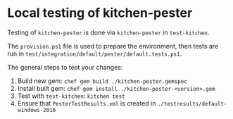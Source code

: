 # Local testing of kitchen-pester

Testing of `kitchen-pester` is done via `kitchen-pester` in `test-kitchen`.

The `provision.ps1` file is used to prepare the environment, then tests are run in `test/integration/default/pester/default.tests.ps1`.

The general steps to test your changes:

1. Build new gem: `chef gem build ./kitchen-pester.gemspec`
1. Install built gem: `chef gem install ./kitchen-pester-<version>.gem`
1. Test with `test-kitchen`: `kitchen test`
1. Ensure that `PesterTestResults.xml` is created in `./testresults/default-windows-2016`
